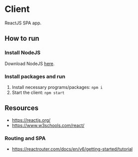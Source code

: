 # Client
ReactJS SPA app.

## How to run
### Install NodeJS
Download NodeJS [here](https://nodejs.org/en/).
### Install packages and run
1. Install necessary programs/packages: `npm i`
1. Start the client: `npm start`

## Resources
* https://reactjs.org/
* https://www.w3schools.com/react/

### Routing and SPA
* https://reactrouter.com/docs/en/v6/getting-started/tutorial
